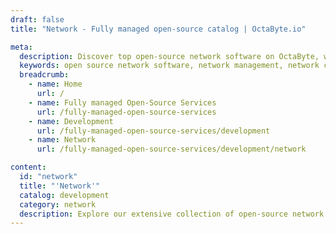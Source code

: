 ```yaml
---
draft: false
title: "Network - Fully managed open-source catalog | OctaByte.io"

meta:
  description: Discover top open-source network software on OctaByte, where we manage installation, backups, updates, support, and maintenance, ensuring a seamless experience for network connectivity and management.
  keywords: open source network software, network management, network connectivity, OctaByte, network solutions, installation, backup services, software updates, network support, maintenance services, open-source solutions
  breadcrumb:
    - name: Home
      url: /
    - name: Fully managed Open-Source Services
      url: /fully-managed-open-source-services
    - name: Development
      url: /fully-managed-open-source-services/development
    - name: Network
      url: /fully-managed-open-source-services/development/network

content:
  id: "network"
  title: "'Network'"
  catalog: development
  category: network
  description: Explore our extensive collection of open-source network software on OctaByte, designed to enhance your network connectivity and management. From installation to continuous maintenance, we take care of every aspect, including regular backups, updates, and dedicated support. Whether you're managing a small network or a complex infrastructure, OctaByte ensures a smooth, hassle-free experience. Our team handles everything so you can focus on scaling your network with confidence. With OctaByte, network management is easier, more efficient, and fully automated, empowering your organization to stay ahead in today’s connected world.
---
```

